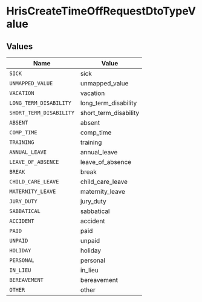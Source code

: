 # HrisCreateTimeOffRequestDtoTypeValue


## Values

| Name                    | Value                   |
| ----------------------- | ----------------------- |
| `SICK`                  | sick                    |
| `UNMAPPED_VALUE`        | unmapped_value          |
| `VACATION`              | vacation                |
| `LONG_TERM_DISABILITY`  | long_term_disability    |
| `SHORT_TERM_DISABILITY` | short_term_disability   |
| `ABSENT`                | absent                  |
| `COMP_TIME`             | comp_time               |
| `TRAINING`              | training                |
| `ANNUAL_LEAVE`          | annual_leave            |
| `LEAVE_OF_ABSENCE`      | leave_of_absence        |
| `BREAK`                 | break                   |
| `CHILD_CARE_LEAVE`      | child_care_leave        |
| `MATERNITY_LEAVE`       | maternity_leave         |
| `JURY_DUTY`             | jury_duty               |
| `SABBATICAL`            | sabbatical              |
| `ACCIDENT`              | accident                |
| `PAID`                  | paid                    |
| `UNPAID`                | unpaid                  |
| `HOLIDAY`               | holiday                 |
| `PERSONAL`              | personal                |
| `IN_LIEU`               | in_lieu                 |
| `BEREAVEMENT`           | bereavement             |
| `OTHER`                 | other                   |